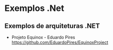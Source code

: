 # Exemplos .Net

## Exemplos de arquiteturas .NET

- Projeto Equinox - Eduardo Pires <https://github.com/EduardoPires/EquinoxProject>
